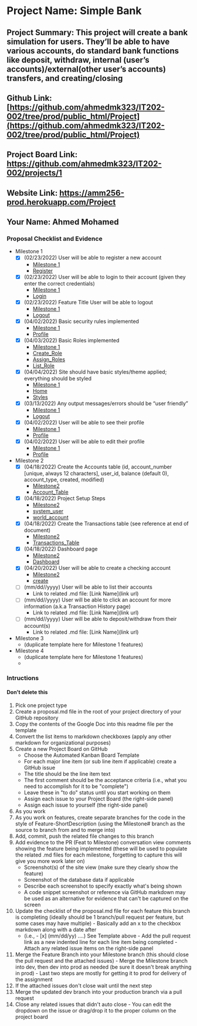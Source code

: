 # Project Name: Simple Bank
## Project Summary: This project will create a bank simulation for users. They’ll be able to have various accounts, do standard bank functions like deposit, withdraw, internal (user’s accounts)/external(other user’s accounts) transfers, and creating/closing 
## Github Link: [https://github.com/ahmedmk323/IT202-002/tree/prod/public_html/Project](https://github.com/ahmedmk323/IT202-002/tree/prod/public_html/Project)
## Project Board Link: https://github.com/ahmedmk323/IT202-002/projects/1
## Website Link: https://amm256-prod.herokuapp.com/Project
## Your Name: Ahmed Mohamed

<!-- Line item / Feature template (use this for each bullet point) -- DO NOT DELETE THIS SECTION


- [ ] \(mm/dd/yyyy of completion) Feature Title (from the proposal bullet point, if it's a sub-point indent it properly)
  -  Link to related .md file: [Link Name](link url)

 End Line item / Feature Template -- DO NOT DELETE THIS SECTION --> 
 
 
### Proposal Checklist and Evidence

- Milestone 1
    - [x] \(02/23/2022) User will be able to register a new account
        -  [Milestone 1](https://github.com/ahmedmk323/IT202-002/blob/Milestone1/public_html/Project/milestone1.md)
        -  [Register](https://amm256-prod.herokuapp.com/Project/register.php)
    - [x] \(02/23/2022) User will be able to login to their account (given they enter the correct credentials)
        -  [Milestone 1](https://github.com/ahmedmk323/IT202-002/blob/Milestone1/public_html/Project/milestone1.md)
        -  [Login](https://amm256-prod.herokuapp.com/Project/login.php)
    - [x] \(02/23/2022) Feature Title User will be able to logout
        -  [Milestone 1](https://github.com/ahmedmk323/IT202-002/blob/Milestone1/public_html/Project/milestone1.md)
        -  [Logout](https://amm256-prod.herokuapp.com/Project/logout.php)
    - [x] \(04/02/2022) Basic security rules implemented
        -  [Milestone 1](https://github.com/ahmedmk323/IT202-002/blob/Milestone1/public_html/Project/milestone1.md)
        -  [Profile](https://amm256-prod.herokuapp.com/Project/profile.php)
    - [x] \(04/03/2022) Basic Roles implemented
        -  [Milestone 1](https://github.com/ahmedmk323/IT202-002/blob/Milestone1/public_html/Project/milestone1.md)
        -  [Create_Role](https://amm256-prod.herokuapp.com/Project/admin/create_role.php)  
        -  [Assign_Roles](https://amm256-prod.herokuapp.com/Project/admin/assign_roles.php)  
        -  [List_Role](https://amm256-prod.herokuapp.com/Project/admin/list_roles.php)  
    - [x] \(04/04/2022) Site should have basic styles/theme applied; everything should be styled
        -  [Milestone 1](https://github.com/ahmedmk323/IT202-002/blob/Milestone1/public_html/Project/milestone1.md)
        -  [Home](https://amm256-prod.herokuapp.com/Project/home.php)
        -  [Styles](https://amm256-prod.herokuapp.com/Project/styles.css)
    - [x] \(03/13/2022) Any output messages/errors should be “user friendly”
        -  [Milestone 1](https://github.com/ahmedmk323/IT202-002/blob/Milestone1/public_html/Project/milestone1.md)
        -  [Logout](https://amm256-prod.herokuapp.com/Project/logout.php)
    - [x] \(04/02/2022) User will be able to see their profile
        -  [Milestone 1](https://github.com/ahmedmk323/IT202-002/blob/Milestone1/public_html/Project/milestone1.md)
        -  [Profile](https://amm256-prod.herokuapp.com/Project/profile.php)
    - [x] \(04/02/2022) User will be able to edit their profile
        -  [Milestone 1](https://github.com/ahmedmk323/IT202-002/blob/Milestone1/public_html/Project/milestone1.md)
        -  [Profile](https://amm256-prod.herokuapp.com/Project/profile.php)

- Milestone 2
  - [x] \(04/18/2022) Create the Accounts table (id, account_number [unique, always 12 characters], user_id, balance (default 0), account_type, created, modified)
    -  [Milestone2](https://github.com/ahmedmk323/IT202-002/blob/Milestone2/public_html/Project/milestone2.md)
    -  [Account_Table](https://amm256-prod.herokuapp.com/Project/sql/006_create_table_accounts.sql)
  - [x] \(04/18/2022) Project Setup Steps
    -  [Milestone2](https://github.com/ahmedmk323/IT202-002/blob/Milestone2/public_html/Project/milestone2.md)
    -  [system_user](https://amm256-prod.herokuapp.com/Project/sql/008_insert_sys_user.sql)
    -  [world_account](https://amm256-prod.herokuapp.com/Project/sql/009_insert_world_account.sql)
  - [x] \(04/18/2022) Create the Transactions table (see reference at end of document)
    -  [Milestone2](https://github.com/ahmedmk323/IT202-002/blob/Milestone2/public_html/Project/milestone2.md)
    -  [Transactions_Table](https://amm256-prod.herokuapp.com/Project/sql/007_create_table_transactions.sql)
  - [x] \(04/18/2022) Dashboard page
    -  [Milestone2](https://github.com/ahmedmk323/IT202-002/blob/Milestone2/public_html/Project/milestone2.md)
    -  [Dashboard](https://amm256-prod.herokuapp.com/Project/profile.php)
  - [x] \(04/20/2022) User will be able to create a checking account
    -  [Milestone2](https://github.com/ahmedmk323/IT202-002/blob/Milestone2/public_html/Project/milestone2.md)
    -  [create](https://amm256-prod.herokuapp.com/Project/create_account.php)
  - [ ] \(mm/dd//yyyy) User will be able to list their accounts
    -  Link to related .md file: [Link Name](link url)
  - [ ] \(mm/dd//yyyy) User will be able to click an account for more information (a.k.a Transaction History page)
    -  Link to related .md file: [Link Name](link url)
  - [ ] \(mm/dd//yyyy) User will be able to deposit/withdraw from their account(s)
    -  Link to related .md file: [Link Name](link url)
- Milestone 3
  - (duplicate template here for Milestone 1 features)
- Milestone 4
  - (duplicate template here for Milestone 1 features)
  - 
### Intructions
#### Don't delete this
1. Pick one project type
2. Create a proposal.md file in the root of your project directory of your GitHub repository
3. Copy the contents of the Google Doc into this readme file per the template
4. Convert the list items to markdown checkboxes (apply any other markdown for organizational purposes)
5. Create a new Project Board on GitHub
   - Choose the Automated Kanban Board Template
   - For each major line item (or sub line item if applicable) create a GitHub issue
   - The title should be the line item text
   - The first comment should be the acceptance criteria (i.e., what you need to accomplish for it to be "complete")
   - Leave these in "to do" status until you start working on them
   - Assign each issue to your Project Board (the right-side panel)
   - Assign each issue to yourself (the right-side panel)
6. As you work
  1. As you work on features, create separate branches for the code in the style of Feature-ShortDescription (using the Milestone# branch as the source to branch from and to merge into)
  2. Add, commit, push the related file changes to this branch
  3. Add evidence to the PR (Feat to Milestone) conversation view comments showing the feature being implemented (these will be used to populate the related .md files for each milestone, forgetting to capture this will give you more work later on)
     - Screenshot(s) of the site view (make sure they clearly show the feature)
     - Screenshot of the database data if applicable
     - Describe each screenshot to specify exactly what's being shown
     - A code snippet screenshot or reference via GitHub markdown may be used as an alternative for evidence that can't be captured on the screen
  4. Update the checklist of the proposal.md file for each feature this branch is completing (ideally should be 1 branch/pull request per feature, but some cases may have multiple)
    - Basically add an x to the checkbox markdown along with a date after
      - (i.e.,   - [x] (mm/dd/yy) ....) See Template above
    - Add the pull request link as a new indented line for each line item being completed
    - Attach any related issue items on the right-side panel
  5. Merge the Feature Branch into your Milestone branch (this should close the pull request and the attached issues)
    - Merge the Milestone branch into dev, then dev into prod as needed (be sure it doesn't break anything in prod)
    - Last two steps are mostly for getting it to prod for delivery of the assignment 
  7. If the attached issues don't close wait until the next step
  8. Merge the updated dev branch into your production branch via a pull request
  9. Close any related issues that didn't auto close
    - You can edit the dropdown on the issue or drag/drop it to the proper column on the project board